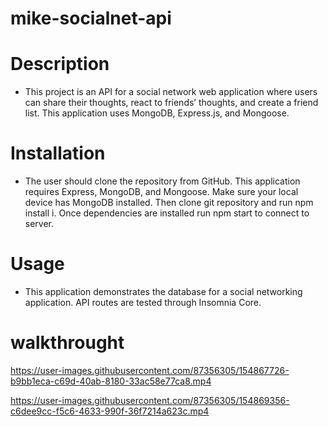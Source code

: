 # mike-socialnet-api
# Description
* This project is an API for a social network web application where users can share their thoughts, react to friends’ thoughts, and create a friend list. This application uses MongoDB, Express.js, and Mongoose.
# Installation
* The user should clone the repository from GitHub. This application requires Express, MongoDB, and Mongoose. Make sure your local device has MongoDB installed. Then clone git repository and run npm install i. Once dependencies are installed run npm start to connect to server.
# Usage
* This application demonstrates the database for a social networking application. API routes are tested through Insomnia Core.
# walkthrought



https://user-images.githubusercontent.com/87356305/154867726-b9bb1eca-c69d-40ab-8180-33ac58e77ca8.mp4



https://user-images.githubusercontent.com/87356305/154869356-c6dee9cc-f5c6-4633-990f-36f7214a623c.mp4

